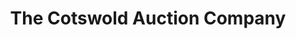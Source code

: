 ---
title: "The Cotswold Auction Company"
url: /cheltenham/the-cotswold-auction-company/
shop: auction house
---